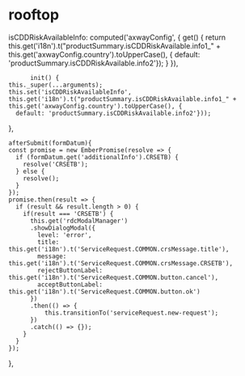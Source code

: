 # rooftop

  isCDDRiskAvailableInfo: computed('axwayConfig', {
    get() {
      return this.get('i18n').t("productSummary.isCDDRiskAvailable.info1_" + this.get('axwayConfig.country').toUpperCase(), {
        default: 'productSummary.isCDDRiskAvailable.info2'});
    }
  }),
        
        
        
          init() {
    this._super(...arguments);
    this.set('isCDDRiskAvailableInfo', this.get('i18n').t("productSummary.isCDDRiskAvailable.info1_" + this.get('axwayConfig.country').toUpperCase(), {
      default: 'productSummary.isCDDRiskAvailable.info2'}));
  },
  
  
  
  
    afterSubmit(formDatum){
    const promise = new EmberPromise(resolve => {
      if (formDatum.get('additionalInfo').CRSETB) {
        resolve('CRSETB');  
      } else {
        resolve();
      }
    });
    promise.then(result => {
      if (result && result.length > 0) {
        if(result === 'CRSETB') {
          this.get('rdcModalManager')
          .showDialogModal({
            level: 'error',
            title: this.get('i18n').t('ServiceRequest.COMMON.crsMessage.title'),
            message: this.get('i18n').t('ServiceRequest.COMMON.crsMessage.CRSETB'),
            rejectButtonLabel: this.get('i18n').t('ServiceRequest.COMMON.button.cancel'),
            acceptButtonLabel: this.get('i18n').t('ServiceRequest.COMMON.button.ok')
          })
          .then(() => {
              this.transitionTo('serviceRequest.new-request');
          })
          .catch(() => {});
        }
      }
    });
  },

